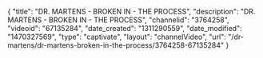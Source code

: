 {
    "title": "DR. MARTENS - BROKEN IN - THE PROCESS",
    "description": "DR. MARTENS - BROKEN IN - THE PROCESS",
    "channelid": "3764258",
    "videoid": "67135284",
    "date_created": "1311290559",
    "date_modified": "1470327569",
    "type": "captivate",
    "layout": "channelVideo",
    "url": "\/dr-martens\/dr-martens-broken-in-the-process\/3764258-67135284"
}